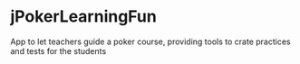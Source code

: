 # jPokerLearningFun
App to let teachers guide a poker course, providing tools to crate practices and tests for the students
